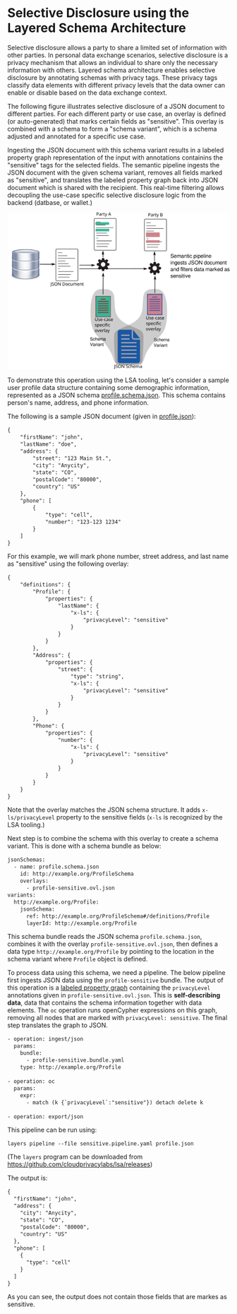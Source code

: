 # Selective Disclosure using the Layered Schema Architecture

Selective disclosure allows a party to share a limited set of
information with other parties. In personal data exchange scenarios,
selective disclosure is a privacy mechanism that allows an individual
to share only the necessary information with others. Layered schema
architecture enables selective disclosure by annotating schemas with
privacy tags. These privacy tags classify data elements with different
privacy levels that the data owner can enable or disable based on the
data exchange context.

The following figure illustrates selective disclosure of a JSON
document to different parties. For each different party or use case,
an overlay is defined (or auto-generated) that marks certain fields as
"sensitive". This overlay is combined with a schema to form a "schema
variant", which is a schema adjusted and annotated for a specific use
case. 

Ingesting the JSON document with this schema variant results in a
labeled property graph representation of the input with annotations
containins the "sensitive" tags for the selected fields. The semantic
pipeline ingests the JSON document with the given schema variant,
removes all fields marked as "sensitive", and translates the labeled
property graph back into JSON document which is shared with the
recipient. This real-time filtering allows decoupling the use-case
specific selective disclosure logic from the backend (datbase, or
wallet.)

![Selective Disclosure](selective-disclosure.png)


To demonstrate this operation using the LSA tooling, let's consider a
sample user profile data structure containing some demographic
information, represented as a JSON schema
[profile.schema.json](profile.schema.json). This schema contains
person's name, address, and phone information.

The following is a sample JSON document (given in
[profile.json](profile.json)):

```
{
    "firstName": "john",
    "lastName": "doe",
    "address": {
        "street": "123 Main St.",
        "city": "Anycity",
        "state": "CO",
        "postalCode": "80000",
        "country": "US"
    },
    "phone": [
        {
            "type": "cell",
            "number": "123-123 1234"
        }
    ]
}
```

For this example, we will mark phone number, street address, and last
name as "sensitive" using the following overlay:

```
{
    "definitions": {
        "Profile": {
            "properties": {
                "lastName": {
                    "x-ls": {
                        "privacyLevel": "sensitive"
                    }
                }
            }
        },
        "Address": {
            "properties": {
                "street": {
                    "type": "string",
                    "x-ls": {
                        "privacyLevel": "sensitive"
                    }
                }
            }
        },
        "Phone": {
            "properties": {
                "number": {
                    "x-ls": {
                        "privacyLevel": "sensitive"
                    }
                }
            }
        }
    }
}
```

Note that the overlay matches the JSON schema structure. It adds
`x-ls/privacyLevel` property to the sensitive fields (`x-ls` is
recognized by the LSA tooling.)

Next step is to combine the schema with this overlay to create a
schema variant. This is done with a schema bundle as below:

```
jsonSchemas:
  - name: profile.schema.json
    id: http://example.org/ProfileSchema
    overlays:
      - profile-sensitive.ovl.json
variants:
  http://example.org/Profile:
    jsonSchema:
      ref: http://example.org/ProfileSchema#/definitions/Profile
      layerId: http://example.org/Profile
```

This schema bundle reads the JSON schema `profile.schema.json`,
combines it with the overlay `profile-sensitive.ovl.json`, then
defines a data type `http://example.org/Profile` by pointing to the
location in the schema variant where `Profile` object is defined. 

To process data using this schema, we need a pipeline. The below
pipeline first ingests JSON data using the `profile-sensitive`
bundle. The output of this operation is a [labeled property
graph](ingested-graph.svg) containing the `privacyLevel` annotations
given in `profile-sensitive.ovl.json`. This is **self-describing
data**, data that contains the schema information together with data
elements. The `oc` operation runs openCypher expressions on this
graph, removing all nodes that are marked with `privacyLevel:
sensitive`. The final step translates the graph to JSON.

```
- operation: ingest/json
  params:
    bundle:
      - profile-sensitive.bundle.yaml
    type: http://example.org/Profile

- operation: oc
  params:
    expr:
      - match (k {`privacyLevel`:"sensitive"}) detach delete k
    
- operation: export/json
```

This pipeline can be run using:

```
layers pipeline --file sensitive.pipeline.yaml profile.json 
```

(The `layers` program can be downloaded from https://github.com/cloudprivacylabs/lsa/releases)

The output is:

```
{
  "firstName": "john",
  "address": {
    "city": "Anycity",
    "state": "CO",
    "postalCode": "80000",
    "country": "US"
  },
  "phone": [
    {
      "type": "cell"
    }
  ]
}
```

As you can see, the output does not contain those fields that are
markes as sensitive.
